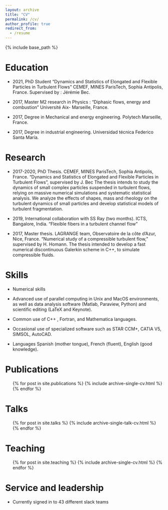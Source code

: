 ```yaml
---
layout: archive
title: "CV"
permalink: /cv/
author_profile: true
redirect_from:
  - /resume
---
```


{% include base_path %}

Education
======
* 2021, PhD Student
“Dynamics and Statistics of Elongated and Flexible Particles in Turbulent Flows” 
CEMEF, MINES ParisTech, Sophia Antipolis, France. Supervised by : Jérémie Bec.

* 2017, Master M2 research in Physics : “Diphasic flows, energy and combustion” Université Aix- Marseille, France.

* 2017, Degree in Mechanical and energy engineering. Polytech Marseille, France.

* 2017, Degree in industrial engineering. Universidad técnica Federico Santa María.

Research
======
* 2017-2020, PhD Thesis. CEMEF, MINES ParisTech, Sophia Antipolis, France.
“Dynamics and Statistics of Elongated and Flexible Particles in Turbulent Flows”, supervised by J. Bec
The thesis intends to study the dynamics of small complex particles suspended in turbulent flows, relying on massive numerical simulations and systematic statistical analysis. We analyze the effects of shapes, mass and rheology on the turbulent dynamics of small particles and develop statistical models of turbulent fragmentation.

* 2019, International collaboration with SS Ray (two months). ICTS, Bangalore, India. “Flexible fibers in a turbulent channel flow”

* 2017, Master thesis. LAGRANGE team, Observatoire de la côte d’Azur, Nice, France.
“Numerical study of a compressible turbulent flow,” supervised by H. Homann.
The thesis intended to develop a fast numerical discontinuous Galerkin scheme in C++, to simulate compressible fluids.

  
Skills
======
* Numerical skills
 * Advanced use of parallel computing in Unix and MacOS environments, as well as data analysis software (Matlab, Paraview, Python) and scientific editing (LaTeX and Keynote).
 * Common use of C++ , Fortran, and Mathematica languages.
 * Occasional use of specialized software such as STAR CCM+, CATIA V5, SIMSOL, AutoCAD.
 
* Languages
Spanish (mother tongue), French (fluent), English (good knowledge).

Publications
======
  <ul>{% for post in site.publications %}
    {% include archive-single-cv.html %}
  {% endfor %}</ul>
  
Talks
======
  <ul>{% for post in site.talks %}
    {% include archive-single-talk-cv.html %}
  {% endfor %}</ul>
  
Teaching
======
  <ul>{% for post in site.teaching %}
    {% include archive-single-cv.html %}
  {% endfor %}</ul>
  
Service and leadership
======
* Currently signed in to 43 different slack teams
